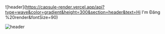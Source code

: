 

![header](https://capsule-render.vercel.app/api?type=wave&color=gradient&height=300&section=header&text=Hi I'm Đăng %20render&fontSize=90)


![header](https://capsule-render.vercel.app/api?type=wave&color=gradient&height=300&section=footer&text=capsule%20render&fontSize=90)
